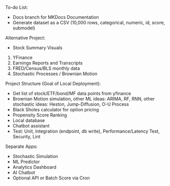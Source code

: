 To-do List: 

- Docs branch for MKDocs Documentation
- Generate dataset as a CSV (10,000 rows, categorical, numeric, id, score, submodel)

Alternative Project: 
- Stock Summary Visuals

1. YFinance
2. Earnings Reports and Transcripts
3. FRED/Census/BLS monthly data
4. Stochastic Processes / Brownian Motion

Project Structure (Goal of Local Deployment): 
- Get list of stock/ETF/bond/MF data points from yfinance
- Brownian Motion simulation, other ML ideas: ARIMA, RF, RNN, other stochastic ideas: Heston, Jump-Diffusion, O-U Process
- Black Sholes calculator for option pricing
- Propensity Score Ranking
- Local database
- Chatbot assistant
- Test: Unit, Integration (endpoint, db write), Performance/Latency Test, Security, Lint

Separate Apps: 
- Stochastic Simulation
- ML Predictor
- Analytics Dashboard
- AI Chatbot
- Optional API or Batch Score via Cron
